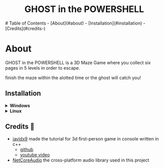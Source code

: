 <h1 align=center>GHOST in the POWERSHELL</h1>
# Table of Contents
- [About](#about)
- [Installation](#installation)
- [Credits](#credits-)

# About
GHOST in the POWERSHELL is a 3D Maze Game where you collect six pages in 5 levels in order to escape.

finish the maze within the alotted time or the ghost will catch you! 

## Installation

<details>
<summary><b>Windows</b></summary>

  ⚠️ UNDER CONSTRUCTION ⚠️

</details>

<details>
<summary><b>Linux</b></summary>

  ⚠️ UNDER CONSTRUCTION ⚠️

</details>

## Credits 🎉
- [javidx9](https://www.youtube.com/@javidx9) made the tutorial for 3d first-person game in console written in c++
    - [github](https://github.com/OneLoneCoder/CommandLineFPS)
    - [youtube video](https://www.youtube.com/watch?v=xW8skO7MFYw)
- [NetCoreAudio](https://github.com/mobiletechtracker/NetCoreAudio) the cross-platform audio library used in this project
